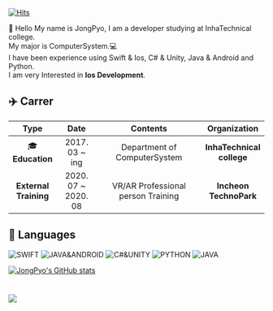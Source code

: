 [![Hits](https://hits.seeyoufarm.com/api/count/incr/badge.svg?url=https%3A%2F%2Fgithub.com%2FJongPyoAhn%2FJongPyoAhn%2F&count_bg=%2379C83D&title_bg=%23555555&icon=&icon_color=%23E7E7E7&title=hits&edge_flat=false)](https://hits.seeyoufarm.com)


:wave: Hello My name is JongPyo, I am a developer studying at InhaTechnical college.  
My major is ComputerSystem.:computer:  
I have been experience using Swift & Ios, C# & Unity, Java & Android and Python.  
I am very Interested in **Ios Development**. 

## :airplane: Carrer
| Type | Date | Contents | Organization|
| :--: | :--: | :--: | :--: |
| :mortar_board: <br/> **Education** | 2017. 03 ~ <br/> ing | Department of ComputerSystem | **InhaTechnical <br/> college** |
| **External <br/> Training**| 2020. 07 ~ <br/> 2020. 08  | VR/AR Professional person Training | **Incheon <br/> TechnoPark** |

## :book: Languages


![SWIFT](https://img.shields.io/badge/SWIFT&IOS-%E2%98%85%E2%98%85%E2%98%85%E2%98%86%E2%98%86-red?style=plastic&logo=Swift)
![JAVA&ANDROID](https://img.shields.io/badge/JAVA%26ANDROID-%E2%98%85%E2%98%85%E2%98%86%E2%98%86%E2%98%86-green?style=plastic&logo=Android)
![C#&UNITY](https://img.shields.io/badge/C%23%26UNITY-%E2%98%85%E2%98%85%E2%98%86%E2%98%86%E2%98%86-lightgrey?style=plastic&logo=Unity)
![PYTHON](https://img.shields.io/badge/PYTHON-%E2%98%85%E2%98%85%E2%98%86%E2%98%86%E2%98%86-blue?style=plastic&logo=Python)
![JAVA](https://img.shields.io/badge/JAVA-%E2%98%85%E2%98%85%E2%98%85%E2%98%86%E2%98%86-orange?style=plastic&logo=Java)

[![JongPyo's GitHub stats](https://github-readme-stats.vercel.app/api?username=JongPyoAhn)](https://github.com/JongPyoAhn/JongPyoAhn/)

# 
<a href="mailto: whdvy95@gmail.com" target="_blank"><img src="https://img.shields.io/badge/Gmail-20c997?style=flat-square&logo=Gmail&logoColor=white"/></a>
